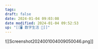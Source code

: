 ```yaml
---
tags: 
draft: false
date: 2024-01-04 09:03:08
date modified: 2024-01-04 09:52:53
up: "[[🖥️ 数字生活 💽]]"
---
```


![[Screenshot2024001004009050046.png]]